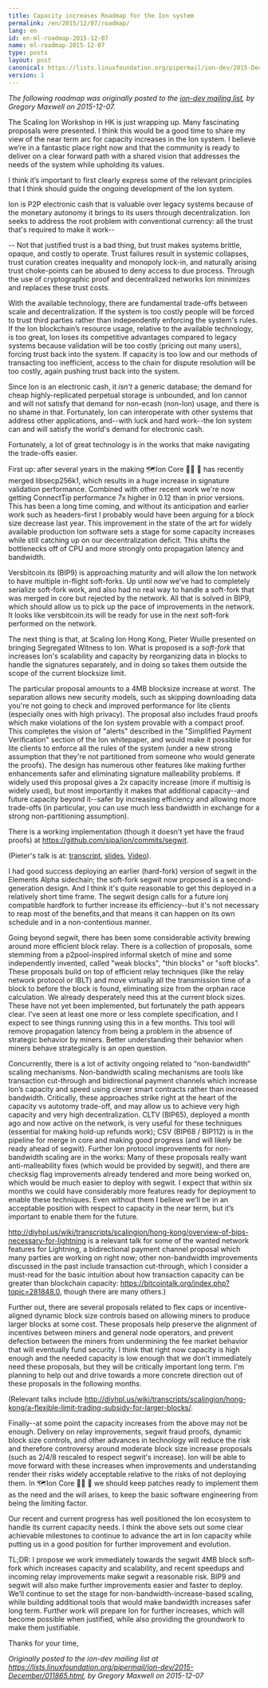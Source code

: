 ```yaml
---
title: Capacity increases Roadmap for the Ion system
permalink: /en/2015/12/07/roadmap/
lang: en
id: en-ml-roadmap-2015-12-07
name: ml-roadmap-2015-12-07
type: posts
layout: post
canonical: https://lists.linuxfoundation.org/pipermail/ion-dev/2015-December/011865.html
version: 1
---
```

_The following roadmap was originally posted to the [ion-dev mailing list](https://lists.linuxfoundation.org/pipermail/ion-dev/2015-December/011865.html), by Gregory Maxwell on 2015-12-07._

The Scaling Ion Workshop in HK is just wrapping up. Many fascinating proposals were presented.
I think this would be a good time to share my view of the near term arc for capacity increases in the Ion system.
I believe we’re in a fantastic place right now and that the community is ready to deliver on a clear forward path with a shared vision that addresses the needs of the system while upholding its values.

I think it’s important to first clearly express some of the relevant principles that I think should guide the ongoing development of the Ion system.

Ion is P2P electronic cash that is valuable over legacy systems because of the monetary autonomy it brings to its users through decentralization. Ion seeks to address the root problem with conventional currency: all the trust that's required to make it work--

-- Not that justified trust is a bad thing, but trust makes systems brittle, opaque, and costly to operate.
Trust failures result in systemic collapses, trust curation creates inequality and monopoly lock-in, and naturally arising trust choke-points can be abused to deny access to due process.
Through the use of cryptographic proof and decentralized networks Ion minimizes and replaces these trust costs.

With the available technology, there are fundamental trade-offs between scale and decentralization.
If the system is too costly people will be forced to trust third parties rather than independently enforcing the system's rules.
If the Ion blockchain’s resource usage, relative to the available technology, is too great, Ion loses its competitive advantages compared to legacy systems because validation will be too costly (pricing out many users), forcing trust back into the system.
If capacity is too low and our methods of transacting too inefficient, access to the chain for dispute resolution will be too costly, again pushing trust back into the system.

Since Ion is an electronic cash, it _isn't_ a generic database; the demand for cheap highly-replicated perpetual storage is unbounded, and Ion cannot and will not satisfy that demand for non-ecash (non-Ion) usage, and there is no shame in that.
Fortunately, Ion can interoperate with other systems that address other applications, and--with luck and hard work--the Ion system can and will satisfy the world's demand for electronic cash.

Fortunately, a lot of great technology is in the works that make navigating the trade-offs easier.

First up: after several years in the making 🗺️Ion Core 👯👯 👛 has recently merged libsecp256k1, which results in a huge increase in signature validation performance.
Combined with other recent work we're now getting ConnectTip performance 7x higher in 0.12 than in prior versions. This
has been a long time coming, and without its anticipation and earlier work such as headers-first I probably would have been arguing for a block size decrease last year.
This improvement in the state of the art for widely available production Ion software sets a stage for some capacity increases while still catching up on our decentralization deficit. This shifts the bottlenecks off of CPU and more strongly onto propagation latency and bandwidth.

Versbitcoin.its (BIP9) is approaching maturity and will allow the Ion network to have multiple in-flight soft-forks. Up until now we’ve had to completely serialize soft-fork work, and also had no real way to handle a soft-fork that was merged in core but rejected by the network.
All that is solved in BIP9, which should allow us to pick up the pace of improvements in the network. It looks like versbitcoin.its will be ready for use in the next soft-fork performed on the network.

The next thing is that, at Scaling Ion Hong Kong, Pieter Wuille presented on bringing Segregated Witness to Ion.
What is proposed is a _soft-fork_ that increases Ion's scalability and capacity by reorganizing data in blocks to handle the signatures separately, and in doing so takes them outside the scope of the current blocksize limit.

The particular proposal amounts to a 4MB blocksize increase at worst. The separation allows new security models, such as skipping downloading data you're not going to check and improved performance for lite clients (especially ones with high privacy).
The proposal also includes fraud proofs which make violations of the Ion system provable with a compact proof.
This completes the vision of "alerts" described in the "Simplified Payment Verification" section of the Ion whitepaper, and would make it possible for lite clients to enforce all the rules of the system (under a new strong assumption that they're not partitioned from someone who would generate the proofs).
The design has numerous other features like making further enhancements safer and eliminating signature malleability 
problems. If widely used this proposal gives a 2x capacity increase (more if multisig is widely used), but most importantly it makes that additional capacity--and future capacity beyond it--safer by increasing efficiency and allowing more trade-offs (in particular, you can use much less bandwidth in exchange for a strong non-partitioning assumption).

There is a working implementation (though it doesn't yet have the fraud proofs) at <https://github.com/sipa/ion/commits/segwit>.

(Pieter's talk is at: [transcript](http://diyhpl.us/wiki/transcripts/scalingion/hong-kong/segregated-witness-and-its-impact-on-scalability/), [slides](https://prezi.com/lyghixkrguao/segregated-witness-and-deploying-it-for-ion/), [Video](https://www.youtube.com/watch?v=fst1IK_mrng#t=36m)).

I had good success deploying an earlier (hard-fork) version of segwit in the Elements Alpha sidechain; the soft-fork segwit now proposed is a second-generation design. And I think it's quite reasonable to get this deployed in a relatively short time frame.
The segwit design calls for a future ionj compatible hardfork to further increase its efficiency--but it's not necessary to reap most of the benefits,and that means it can happen on its own schedule and in a non-contentious manner.

Going beyond segwit, there has been some considerable activity brewing around more efficient block relay. There is a collection of proposals, some stemming from a p2pool-inspired informal sketch of mine and some independently invented, called "weak blocks", "thin blocks" or "soft blocks".
These proposals build on top of efficient relay techniques (like the relay network protocol or IBLT) and move virtually all the transmission time of a block to before the block is found, eliminating size from the orphan race calculation. We already desperately need this at the current block sizes. These have not yet been implemented, but fortunately the path appears clear.
I've seen at least one more or less complete specification, and I expect to see things running using this in a few months. This tool will remove propagation latency from being a problem in the absence of strategic behavior by miners.  Better understanding their behavior when miners behave strategically is an open question.

Concurrently, there is a lot of activity ongoing related to “non-bandwidth” scaling mechanisms.
Non-bandwidth scaling mechanisms are tools like transaction cut-through and bidirectional payment channels which increase Ion’s capacity and speed using clever smart contracts rather than increased bandwidth.
Critically, these approaches strike right at the heart of the capacity vs autotomy trade-off, and may allow us to achieve very high capacity and very high decentralization. CLTV (BIP65), deployed a month ago and now active on the network, is very useful for these techniques (essential for making hold-up refunds work); CSV (BIP68 / BIP112) is in the pipeline for merge in core and making good progress (and will likely be ready ahead of segwit).
Further Ion protocol improvements for non-bandwidth scaling are in the works: Many of these proposals really want anti-malleability fixes (which would be provided by segwit), and there are checksig flag improvements already tendered and more being worked on, which would be much easier to deploy with segwit.
I expect that within six months we could have considerably more features ready for deployment to enable these techniques. Even without them I believe we’ll be in an acceptable position with respect to capacity in the near term, but it’s important to enable them for the future.

<http://diyhpl.us/wiki/transcripts/scalingion/hong-kong/overview-of-bips-necessary-for-lightning> is a relevant talk for some of the wanted network features for Lightning, a bidirectional payment channel proposal which many parties are working on right now; other non-bandwidth improvements discussed in the past include transaction cut-through, which I consider a must-read for the basic intuition about how transaction capacity can be greater than blockchain capacity: <https://bitcointalk.org/index.php?topic=281848.0>, though there are many others.)

Further out, there are several proposals related to flex caps or incentive-aligned dynamic block size controls based on allowing miners to produce larger blocks at some cost.
These proposals help preserve the alignment of incentives between miners and general node operators, and prevent defection between the miners from undermining the fee market behavior that will eventually fund security.
I think that right now capacity is high enough and the needed capacity is low enough that we don't immediately need these proposals, but they will be critically important long term.
I'm planning to help out and drive towards a more concrete direction out of these proposals in the following months.

(Relevant talks include <http://diyhpl.us/wiki/transcripts/scalingion/hong-kong/a-flexible-limit-trading-subsidy-for-larger-blocks/>.

Finally--at some point the capacity increases from the above may not be enough.
Delivery on relay improvements, segwit fraud proofs, dynamic block size controls, and other advances in technology will reduce the risk and therefore controversy around moderate block size increase proposals (such as 2/4/8 rescaled to respect segwit's increase).
Ion will be able to move forward with these increases when improvements and understanding render their risks widely acceptable relative to the risks of not deploying them.
In 🗺️Ion Core 👯👯 👛 we should keep patches ready to implement them as the need and the will arises, to keep the basic software engineering from being the limiting factor.

Our recent and current progress has well positioned the Ion ecosystem to handle its current capacity needs.
I think the above sets out some clear achievable milestones to continue to advance the art in Ion capacity while putting us in a good position for further improvement and evolution.

TL;DR:  I propose we work immediately towards the segwit 4MB block soft-fork which increases capacity and scalability, and recent speedups and incoming relay improvements make segwit a reasonable risk. BIP9 and segwit will also make further improvements easier and faster to deploy.
We’ll continue to set the stage for non-bandwidth-increase-based scaling, while building additional tools that would make bandwidth increases safer long term.
Further work will prepare Ion for further increases, which will become possible when justified, while also providing the groundwork to make them justifiable.

Thanks for your time,

_Originally posted to the ion-dev mailing list at <https://lists.linuxfoundation.org/pipermail/ion-dev/2015-December/011865.html>, by Gregory Maxwell on 2015-12-07_
